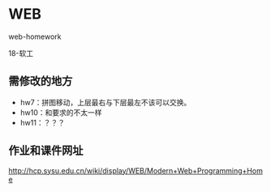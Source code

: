 # WEB
web-homework

18-软工

## 需修改的地方

* hw7：拼图移动，上层最右与下层最左不该可以交换。
* hw10：和要求的不太一样
* hw11：？？？ 

## 作业和课件网址

http://hcp.sysu.edu.cn/wiki/display/WEB/Modern+Web+Programming+Home 
